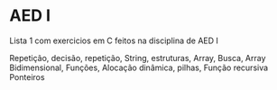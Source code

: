 # AED I 
 Lista 1 com exercicios em C feitos na disciplina de AED I

 Repetição,
 decisão,
 repetição,
 String,
 estruturas,
 Array, 
 Busca, 
 Array Bidimensional,
 Funções,
 Alocação dinâmica,
 pilhas,
 Função recursiva
 Ponteiros
